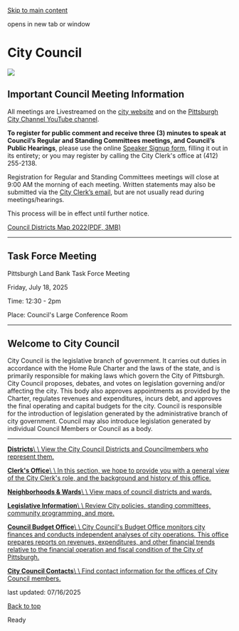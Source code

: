 [Skip to main content](https://www.pittsburghpa.gov/City-Government/City-Council#main-content)

opens in new tab or window

# City Council

![](https://www.pittsburghpa.gov/files/assets/city/v/1/city-council/images/6216_council-homepage.jpg)

## Important Council Meeting Information

All meetings are Livestreamed on the [city website](https://pittsburgh.granicus.com/player/camera/1?publish_id=4&redirect=true) and on the [Pittsburgh City Channel YouTube channel](https://www.youtube.com/citychannelpittsburgh).

**To register for public comment and receive three (3) minutes to speak at Council’s Regular and Standing Committees meetings, and Council’s Public Hearings**, please use the online [Speaker Signup form](https://www.pittsburghpa.gov/City-Government/City-Council/Clerks-Office/Council-Meeting-Schedule), filling it out in its entirety; or you may register by calling the City Clerk's office at (412) 255-2138.

Registration for Regular and Standing Committees meetings will close at 9:00 AM the morning of each meeting. Written statements may also be submitted via the [City Clerk’s email](mailto:cityclerksoffice@pittsburghpa.gov), but are not usually read during meetings/hearings.

This process will be in effect until further notice.

[Council Districts Map 2022(PDF, 3MB)](https://www.pittsburghpa.gov/files/assets/city/v/1/city-council/documents/20603_council_district_map_2022_final.pdf)

* * *

## Task Force Meeting

Pittsburgh Land Bank Task Force Meeting

Friday, July 18, 2025

Time: 12:30 - 2pm

Place: Council's Large Conference Room

* * *

## Welcome to City Council

City Council is the legislative branch of government. It carries out duties in accordance with the Home Rule Charter and the laws of the state, and is primarily responsible for making laws which govern the City of Pittsburgh. City Council proposes, debates, and votes on legislation governing and/or affecting the city. This body also approves appointments as provided by the Charter, regulates revenues and expenditures, incurs debt, and approves the final operating and capital budgets for the city. Council is responsible for the introduction of legislation generated by the administrative branch of city government. Council may also introduce legislation generated by individual Council Members or Council as a body.

* * *

[**Districts**\\
\\
View the City Council Districts and Councilmembers who represent them.](https://www.pittsburghpa.gov/City-Government/City-Council/Districts)

[**Clerk's Office**\\
\\
In this section, we hope to provide you with a general view of the City Clerk's role, and the background and history of this office.](https://www.pittsburghpa.gov/City-Government/City-Council/Clerks-Office)

[**Neighborhoods & Wards**\\
\\
View maps of council districts and wards.](https://www.pittsburghpa.gov/City-Government/City-Council/Neighborhoods-Wards)

[**Legislative Information**\\
\\
Review City policies, standing committees, community programming, and more.](https://www.pittsburghpa.gov/City-Government/City-Council/Legislative-Information)

[**Council Budget Office**\\
\\
City Council's Budget Office monitors city finances and conducts independent analyses of city operations. This office prepares reports on revenues, expenditures, and other financial trends relative to the financial operation and fiscal condition of the City of Pittsburgh.](https://www.pittsburghpa.gov/City-Government/City-Council/Council-Budget-Office)

[**City Council Contacts**\\
\\
Find contact information for the offices of City Council members.](https://www.pittsburghpa.gov/City-Government/City-Council/Council-Contacts)

last updated: 07/16/2025

[Back to top](https://www.pittsburghpa.gov/City-Government/City-Council#body-top)

Ready
